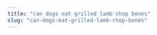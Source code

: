 ```yaml
---
title: "can dogs eat grilled lamb chop bones"
slug: "can-dogs-eat-grilled-lamb-chop-bones"
---
```


